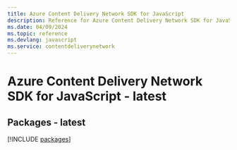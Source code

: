 ```yaml
---
title: Azure Content Delivery Network SDK for JavaScript
description: Reference for Azure Content Delivery Network SDK for JavaScript
ms.date: 04/09/2024
ms.topic: reference
ms.devlang: javascript
ms.service: contentdeliverynetwork
---
```

# Azure Content Delivery Network SDK for JavaScript - latest
## Packages - latest
[!INCLUDE [packages](content-delivery-network-index.md)]